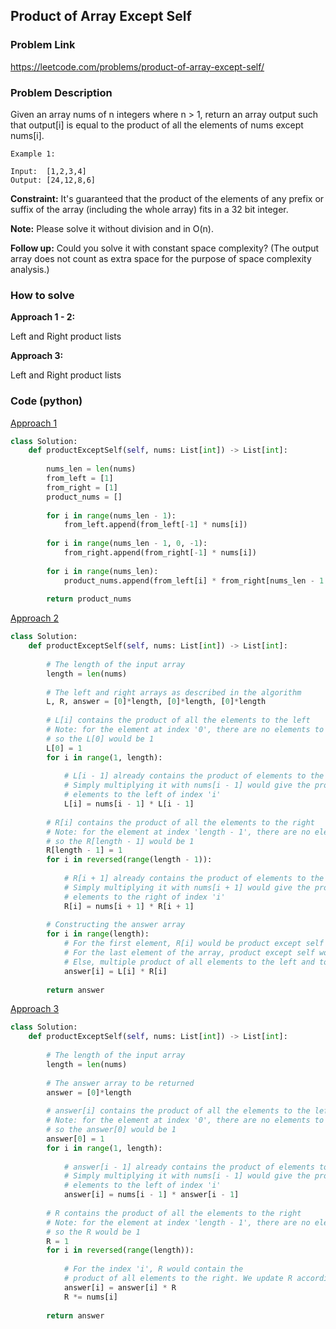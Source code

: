 ## Product of Array Except Self

### Problem Link

https://leetcode.com/problems/product-of-array-except-self/

### Problem Description 

Given an array nums of n integers where n > 1,  return an array output such that output[i] is equal to the product of all the elements of nums except nums[i].

```
Example 1: 

Input:  [1,2,3,4]
Output: [24,12,8,6]

```

**Constraint:** It's guaranteed that the product of the elements of any prefix or suffix of the array (including the whole array) fits in a 32 bit integer.

**Note:** Please solve it without division and in O(n).

**Follow up:**
Could you solve it with constant space complexity? (The output array does not count as extra space for the purpose of space complexity analysis.)


### How to solve 

**Approach 1 - 2:** 

Left and Right product lists

**Approach 3:** 

Left and Right product lists

### Code (python)

[Approach 1](https://github.com/yanray/leetcode/blob/master/medium/0238Product_of_Array_Except_Self/0238Product_of_Array_Except_Self1.py)

```python
class Solution:
    def productExceptSelf(self, nums: List[int]) -> List[int]:
        
        nums_len = len(nums)
        from_left = [1]
        from_right = [1]
        product_nums = []
        
        for i in range(nums_len - 1):
            from_left.append(from_left[-1] * nums[i])
        
        for i in range(nums_len - 1, 0, -1):
            from_right.append(from_right[-1] * nums[i])
            
        for i in range(nums_len):
            product_nums.append(from_left[i] * from_right[nums_len - 1 - i])
            
        return product_nums
```


[Approach 2](https://github.com/yanray/leetcode/blob/master/medium/0238Product_of_Array_Except_Self/0238Product_of_Array_Except_Self2.py)

```python
class Solution:
    def productExceptSelf(self, nums: List[int]) -> List[int]:
        
        # The length of the input array 
        length = len(nums)
        
        # The left and right arrays as described in the algorithm
        L, R, answer = [0]*length, [0]*length, [0]*length
        
        # L[i] contains the product of all the elements to the left
        # Note: for the element at index '0', there are no elements to the left,
        # so the L[0] would be 1
        L[0] = 1
        for i in range(1, length):
            
            # L[i - 1] already contains the product of elements to the left of 'i - 1'
            # Simply multiplying it with nums[i - 1] would give the product of all 
            # elements to the left of index 'i'
            L[i] = nums[i - 1] * L[i - 1]
        
        # R[i] contains the product of all the elements to the right
        # Note: for the element at index 'length - 1', there are no elements to the right,
        # so the R[length - 1] would be 1
        R[length - 1] = 1
        for i in reversed(range(length - 1)):
            
            # R[i + 1] already contains the product of elements to the right of 'i + 1'
            # Simply multiplying it with nums[i + 1] would give the product of all 
            # elements to the right of index 'i'
            R[i] = nums[i + 1] * R[i + 1]
        
        # Constructing the answer array
        for i in range(length):
            # For the first element, R[i] would be product except self
            # For the last element of the array, product except self would be L[i]
            # Else, multiple product of all elements to the left and to the right
            answer[i] = L[i] * R[i]
        
        return answer
```


[Approach 3](https://github.com/yanray/leetcode/blob/master/medium/0238Product_of_Array_Except_Self/0238Product_of_Array_Except_Self3.py)

```python
class Solution:
    def productExceptSelf(self, nums: List[int]) -> List[int]:
        
        # The length of the input array 
        length = len(nums)
        
        # The answer array to be returned
        answer = [0]*length
        
        # answer[i] contains the product of all the elements to the left
        # Note: for the element at index '0', there are no elements to the left,
        # so the answer[0] would be 1
        answer[0] = 1
        for i in range(1, length):
            
            # answer[i - 1] already contains the product of elements to the left of 'i - 1'
            # Simply multiplying it with nums[i - 1] would give the product of all 
            # elements to the left of index 'i'
            answer[i] = nums[i - 1] * answer[i - 1]
        
        # R contains the product of all the elements to the right
        # Note: for the element at index 'length - 1', there are no elements to the right,
        # so the R would be 1
        R = 1
        for i in reversed(range(length)):
            
            # For the index 'i', R would contain the 
            # product of all elements to the right. We update R accordingly
            answer[i] = answer[i] * R
            R *= nums[i]
        
        return answer
```